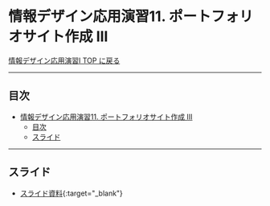 # 情報デザイン応用演習11. ポートフォリオサイト作成 III

[情報デザイン応用演習I TOP に戻る](./index.md)

---

## 目次

- [情報デザイン応用演習11. ポートフォリオサイト作成 III](#情報デザイン応用演習11-ポートフォリオサイト作成-iii)
  - [目次](#目次)
  - [スライド](#スライド)

---

## スライド

- [スライド資料](./ida_12slide.pdf){:target="_blank"}



